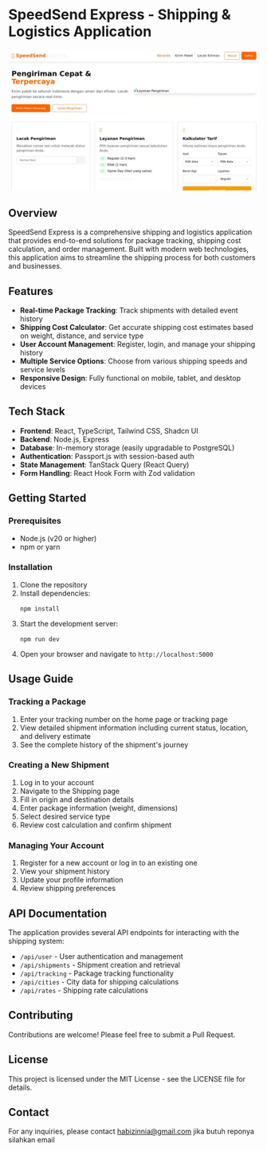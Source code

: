 # SpeedSend Express - Shipping & Logistics Application

![SpeedSend Express Logo](1.png)

## Overview

SpeedSend Express is a comprehensive shipping and logistics application that provides end-to-end solutions for package tracking, shipping cost calculation, and order management. Built with modern web technologies, this application aims to streamline the shipping process for both customers and businesses.

## Features

- **Real-time Package Tracking**: Track shipments with detailed event history
- **Shipping Cost Calculator**: Get accurate shipping cost estimates based on weight, distance, and service type
- **User Account Management**: Register, login, and manage your shipping history
- **Multiple Service Options**: Choose from various shipping speeds and service levels
- **Responsive Design**: Fully functional on mobile, tablet, and desktop devices

## Tech Stack

- **Frontend**: React, TypeScript, Tailwind CSS, Shadcn UI
- **Backend**: Node.js, Express
- **Database**: In-memory storage (easily upgradable to PostgreSQL)
- **Authentication**: Passport.js with session-based auth
- **State Management**: TanStack Query (React Query)
- **Form Handling**: React Hook Form with Zod validation

## Getting Started

### Prerequisites

- Node.js (v20 or higher)
- npm or yarn

### Installation

1. Clone the repository
2. Install dependencies:
   ```
   npm install
   ```
3. Start the development server:
   ```
   npm run dev
   ```
4. Open your browser and navigate to `http://localhost:5000`

## Usage Guide

### Tracking a Package
1. Enter your tracking number on the home page or tracking page
2. View detailed shipment information including current status, location, and delivery estimate
3. See the complete history of the shipment's journey

### Creating a New Shipment
1. Log in to your account
2. Navigate to the Shipping page
3. Fill in origin and destination details
4. Enter package information (weight, dimensions)
5. Select desired service type
6. Review cost calculation and confirm shipment

### Managing Your Account
1. Register for a new account or log in to an existing one
2. View your shipment history
3. Update your profile information
4. Review shipping preferences

## API Documentation

The application provides several API endpoints for interacting with the shipping system:

- `/api/user` - User authentication and management
- `/api/shipments` - Shipment creation and retrieval
- `/api/tracking` - Package tracking functionality
- `/api/cities` - City data for shipping calculations
- `/api/rates` - Shipping rate calculations

## Contributing

Contributions are welcome! Please feel free to submit a Pull Request.

## License

This project is licensed under the MIT License - see the LICENSE file for details.

## Contact

For any inquiries, please contact habizinnia@gmail.com
jika butuh reponya silahkan email